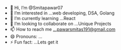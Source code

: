 - 👋 Hi, I’m @Smitapawar07
- 👀 I’m interested in ...web developing, DSA, Golang 
- 🌱 I’m currently learning ...React
- 💞️ I’m looking to collaborate on ...Unique Projects
- 📫 How to reach me ...pawarsmitas191@gmail.com
- 😄 Pronouns: ...
- ⚡ Fun fact: ...Lets get it

<!---
Smitapawar07/Smitapawar07 is a ✨ special ✨ repository because its `README.md` (this file) appears on your GitHub profile.
You can click the Preview link to take a look at your changes.
--->
